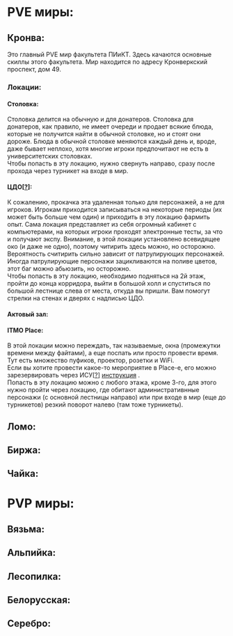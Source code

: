# PVE миры:

## Кронва:
Это главный PVE мир факультета ПИиКТ. Здесь качаются основные скиллы этого факультета. Мир находится по адресу Кронверкский проспект, дом 49.

### Локации:
#### Столовка:
Столовка делится на обычную и для донатеров. Столовка для донатеров, как правило, не имеет очереди и продает всякие блюда, которые не получится найти в обычной столовке, но и стоят они дороже. Блюда в обычной столовке меняются каждый день и, вроде, даже бывает неплохо, хотя многие игроки предпочитают не есть в университетских столовках. \
Чтобы попасть в эту локацию, нужно свернуть направо, сразу после прохода через турникет на входе в мир.

#### ЦДО[[?](Abbreviations.md)]:
К сожалению, прокачка эта удаленная только для персонажей, а не для игроков. Игрокам приходится записываться на некоторые периоды (их может быть больше чем один) и приходить в эту локацию фармить опыт. Сама локация представляет из себя огромный кабинет с компьютерами, на которых игроки проходят электронные тесты, за что и получают экспу. Внимание, в этой локации установлено всевидящее око (и даже не одно), поэтому читирить здесь можно, но осторожно. Вероятность считирить сильно зависит от патрулирующих персонажей. Иногда патрулирующие персонажи зацикливаются на поливе цветов, этот баг можно абьюзить, но осторожно. \
Чтобы попасть в эту локацию, необходимо подняться на 2й этаж, пройти до конца корридора, выйти в большой холл и спуститься по большой лестнице слева от места, откуда вы пришли. Вам помогут стрелки на стенах и дверях с надписью ЦДО.

#### Актовый зал:
#### ITMO Place:
В этой локации можно переждать, так называемые, окна (промежутки времени между файтами), а еще поспать или просто провести время. Тут есть множество пуфиков, проектор, розетки и WiFi. \
Если вы хотите провести какое-то мероприятие в Place-e, его можно зарезервировать через ИСУ[[?](Abbreviations.md)] [инструкция](https://student.itmo.ru/admin/uploads/file/5d70ffc3afc11110669633.pdf) . \
Попасть в эту локацию можно с любого этажа, кроме 3-го, для этого нужно пройти через локацию, где обитают административнные персонажи (с основной лестницы направо) или при входе в мир (еще до турникетов) резкий поворот налево (там тоже турникеты).

## Ломо:
## Биржа:
## Чайка:

# PVP миры:

## Вязьма:
## Альпийка:
## Лесопилка:
## Белорусская:
## Серебро:
